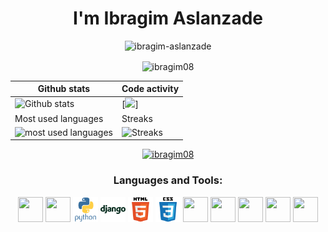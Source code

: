 <h1 align="center">I'm Ibragim Aslanzade</h1>
<p align="center"> <img src="https://komarev.com/ghpvc/?username=ibragim-aslanzade&label=Profile%20views&color=0e75b6&style=flat" alt="ibragim-aslanzade" /> </p>
<p align="center"><img height="180em" src="https://github-profile-summary-cards.vercel.app/api/cards/profile-details?username=ibragim-aslanzade&theme=tokyonight" alt="ibragim08" align = "center"/></p>


|Github stats|Code activity|
|-|-|
|![Github stats](https://github-readme-stats.vercel.app/api?username=ibragim08&theme=tokyonight)| [![](http://github-profile-summary-cards.vercel.app/api/cards/productive-time?username=vn7n24fzkq&theme=tokyonight&utcOffset=8)]|
|Most used languages|Streaks|
|![most used languages](https://github-readme-stats.vercel.app/api/top-langs?username=ibragim-aslanzade&hide=css,ejs,batchfile,shell,html&theme=radical&show_icons=true&locale=en&layout=compact)|![Streaks](https://github-readme-streak-stats.herokuapp.com/?user=ibragim-aslanzade&theme=tokyonight)

<p align="center"> <a href="https://github.com/ryo-ma/github-profile-trophy"><img src="https://github-profile-trophy.vercel.app/?username=ibragim-aslanzade&theme=tokyonight" alt="ibragim08" /></a> </p>


<h3 align="center">Languages and Tools:</h3>
<p align="center"> 
   <img src='https://cdn.jsdelivr.net/gh/devicons/devicon/icons/javascript/javascript-original.svg' width='40' height='40'>
   <img src='https://cdn.jsdelivr.net/gh/devicons/devicon/icons/react/react-original.svg' width='40' height='40'>
   <img src='https://raw.githubusercontent.com/devicons/devicon/master/icons/python/python-original-wordmark.svg' width='40' height='40'>
   <img src='https://raw.githubusercontent.com/devicons/devicon/master/icons/django/django-plain-wordmark.svg' width='40' height='40'>
   <img src='https://raw.githubusercontent.com/devicons/devicon/master/icons/html5/html5-original-wordmark.svg' width='40' height='40'>
   <img src='https://raw.githubusercontent.com/devicons/devicon/master/icons/css3/css3-original-wordmark.svg' width='40' height='40'>
   <img src='https://cdn.jsdelivr.net/gh/devicons/devicon/icons/bootstrap/bootstrap-original.svg' width='40' height='40'>
   <img src='https://cdn.jsdelivr.net/gh/devicons/devicon/icons/php/php-plain.svg' width='40' height='40'>
   <img src='https://cdn.jsdelivr.net/gh/devicons/devicon/icons/laravel/laravel-plain-wordmark.svg' width='40' height='40'>
   <img src='https://cdn.jsdelivr.net/gh/devicons/devicon/icons/docker/docker-original-wordmark.svg' width='40' height='40'>
   <img src='https://cdn.jsdelivr.net/gh/devicons/devicon/icons/kubernetes/kubernetes-plain-wordmark.svg' width='40' height='40'>
</p>

